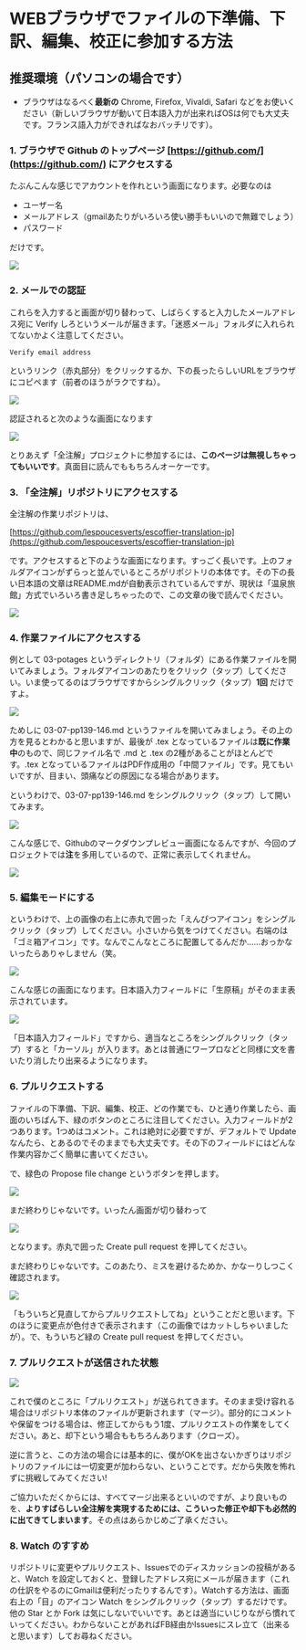 # WEBブラウザでファイルの下準備、下訳、編集、校正に参加する方法

## 推奨環境（パソコンの場合です）

* ブラウザはなるべく**最新の** Chrome, Firefox, Vivaldi, Safari などをお使いください（新しいブラウザが動いて日本語入力が出来ればOSは何でも大丈夫です。フランス語入力ができればなおバッチリです）。

### 1. ブラウザで Github のトップページ [https://github.com/](https://github.com/) にアクセスする

たぶんこんな感じでアカウントを作れという画面になります。必要なのは

* ユーザー名
* メールアドレス（gmailあたりがいろいろ使い勝手もいいので無難でしょう）
* パスワード

だけです。

![](img/viabrowser-001.png)


### 2. メールでの認証

これらを入力すると画面が切り替わって、しばらくすると入力したメールアドレス宛に Verify しろというメールが届きます。「迷惑メール」フォルダに入れられてないかよく注意してください。

    Verify email address

というリンク（赤丸部分）をクリックするか、下の長ったらしいURLをブラウザにコピペます（前者のほうがラクですね）。

![](img/viabrowser-002.png)

認証されると次のような画面になります

![](img/viabrowser-003.png)

とりあえず「全注解」プロジェクトに参加するには、**このページは無視しちゃってもいいです**。真面目に読んでももちろんオーケーです。


### 3. 「全注解」リポジトリにアクセスする

全注解の作業リポジトリは、

[https://github.com/lespoucesverts/escoffier-translation-jp](https://github.com/lespoucesverts/escoffier-translation-jp)

です。アクセスすると下のような画面になります。すっごく長いです。上のフォルダアイコンがずらっと並んでいるところがリポジトリの本体です。その下の長い日本語の文章はREADME.mdが自動表示されているんですが、現状は「温泉旅館」方式でいろいろ書き足しちゃったので、この文章の後で読んでください。

![](img/viabrowser-004.png)


### 4. 作業ファイルにアクセスする

例として 03-potages というディレクトリ（フォルダ）にある作業ファイルを開いてみましょう。フォルダアイコンのあたりをクリック（タップ）してください。いま使ってるのはブラウザですからシングルクリック（タップ）**1回** だけですよ。

![](img/viabrowser-005.png)

ためしに 03-07-pp139-146.md というファイルを開いてみましょう。その上の方を見るとわかると思いますが、最後が .tex となっているファイルは**既に作業中**のもので、同じファイル名で .md と .tex の2種があることがほとんどです。.tex となっているファイルはPDF作成用の「中間ファイル」です。見てもいいですが、目まい、頭痛などの原因になる場合があります。

というわけで、03-07-pp139-146.md をシングルクリック（タップ）して開いてみます。

![](img/viabrowser-006.png)

こんな感じで、Githubのマークダウンプレビュー画面になるんですが、今回のプロジェクトでは**注**を多用しているので、正常に表示してくれません。

![](img/viabrowser-007.png)

### 5. 編集モードにする

というわけで、上の画像の右上に赤丸で囲った「えんぴつアイコン」をシングルクリック（タップ）してください。小さいから気をつけてください。右端のは「ゴミ箱アイコン」です。なんでこんなところに配置してるんだか……おっかないったらありゃしません（笑。

![](img/viabrowser-007.png)

こんな感じの画面になります。日本語入力フィールドに「生原稿」がそのまま表示されています。

![](img/viabrowser-008.png)


「日本語入力フィールド」ですから、適当なところをシングルクリック（タップ）すると「カーソル」が入ります。あとは普通にワープロなどと同様に文を書いたり消したり出来るようになります。


### 6. プルリクエストする

ファイルの下準備、下訳、編集、校正、どの作業でも、ひと通り作業したら、画面のいちばん下、緑のボタンのところに注目してください。入力フィールドが2つあります。1つめはコメント。これは絶対に必要ですが、デフォルトで Update なんたら、とあるのでそのままでも大丈夫です。その下のフィールドにはどんな作業内容かごく簡単に書いてください。

で、緑色の Propose file change というボタンを押します。

![](img/viabrowser-009.png)

まだ終わりじゃないです。いったん画面が切り替わって

![](img/viabrowser-010.png)

となります。赤丸で囲った Create pull request を押してください。

まだ終わりじゃないです。このあたり、ミスを避けるためか、かなーりしつこく確認されます。

![](img/viabrowser-011.png)

「もういちど見直してからプルリクエストしてね」ということだと思います。下のほうに変更点が色付きで表示されます（この画像ではカットしちゃいましたが）。で、もういちど緑の Create pull request を押してください。

### 7. プルリクエストが送信された状態


![](img/viabrowser-012.png)

これで僕のところに「プルリクエスト」が送られてきます。そのまま受け容れる場合はリポジトリ本体のファイルが更新されます（マージ）。部分的にコメントや保留をつける場合は、修正してからもう1度、プルリクエストの作業をしてください。あと、却下という場合ももちろんあります（クローズ）。

逆に言うと、この方法の場合には基本的に、僕がOKを出さないかぎりはリポジトリのファイルには一切変更が加わらない、ということです。だから失敗を怖れずに挑戦してみてください!

ご協力いただくからには、すべてマージ出来るといいのですが、より良いものを、**よりすばらしい全注解を実現するためには、こういった修正や却下も必然的に出てきてしまいます**。その点はあらかじめご了承ください。

### 8. Watch のすすめ

リポジトリに変更やプルリクエスト、Issuesでのディスカッションの投稿があると、Watch を設定しておくと、登録したアドレス宛にメールが届きます（これの仕訳をやるのにGmailは便利だったりするんです）。Watchする方法は、画面右上の「目」のアイコン Watch をシングルクリック（タップ）するだけです。他の Star とか Fork は気にしないでいいです。あとは適当にいじりながら慣れていってください。わからないことがあればFB経由かIssuesにスレ立て（出来ると思います）してお尋ねください。






